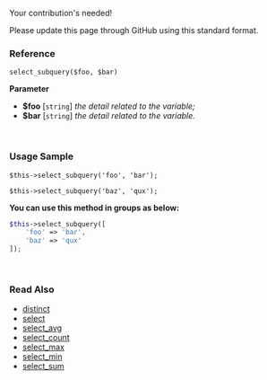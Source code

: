 Your contribution's needed!

Please update this page through GitHub using this standard format.

### Reference
`select_subquery($foo, $bar)`

**Parameter**
* **$foo** [`string`] *the detail related to the variable;*
* **$bar** [`string`] *the detail related to the variable.*

&nbsp;

### Usage Sample
`$this->select_subquery('foo', 'bar');`

`$this->select_subquery('baz', 'qux');`

**You can use this method in groups as below:**
```php
$this->select_subquery([
    'foo' => 'bar',
    'baz' => 'qux'
]);
```

&nbsp;

### Read Also
* [distinct](./distinct)
* [select](./select)
* [select_avg](./select_avg)
* [select_count](./select_count)
* [select_max](./select_max)
* [select_min](./select_min)
* [select_sum](./select_sum)
